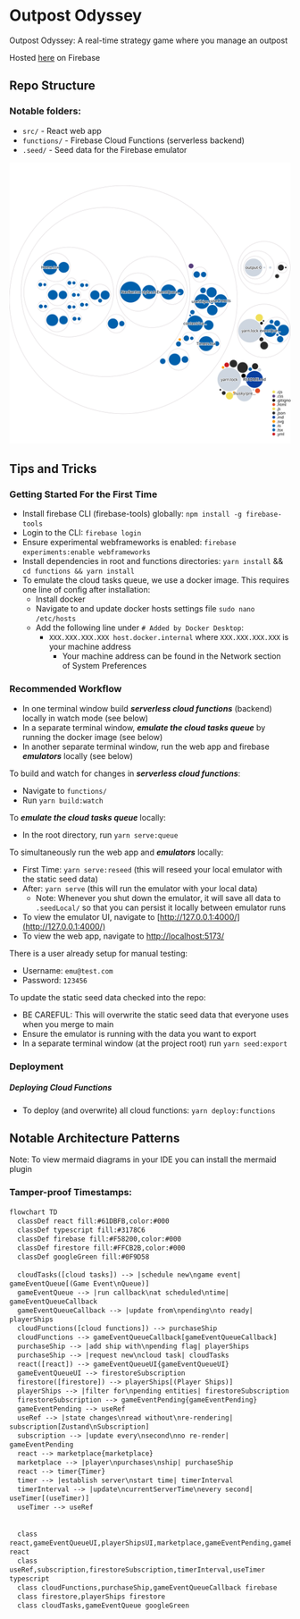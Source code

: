 # Outpost Odyssey

Outpost Odyssey: A real-time strategy game where you manage an outpost

Hosted [here](https://outpost-odyssey-web.web.app/) on Firebase

## Repo Structure
### Notable folders:
- `src/` - React web app
- `functions/` - Firebase Cloud Functions (serverless backend)
- `.seed/` - Seed data for the Firebase emulator

![Visualization of this repo](./diagram.svg)

## Tips and Tricks

### Getting Started For the First Time
- Install firebase CLI (firebase-tools) globally: `npm install -g firebase-tools`
- Login to the CLI: `firebase login`
- Ensure experimental webframeworks is enabled: `firebase experiments:enable webframeworks`
- Install dependencies in root and functions directories: `yarn install` && `cd functions && yarn install`
- To emulate the cloud tasks queue, we use a docker image. This requires one line of config after installation:
  - Install docker
  - Navigate to and update docker hosts settings file  `sudo nano /etc/hosts`
  - Add the following line under `# Added by Docker Desktop`:
    - `XXX.XXX.XXX.XXX host.docker.internal` where `XXX.XXX.XXX.XXX` is your machine address
      - Your machine address can be found in the Network section of System Preferences

### Recommended Workflow
- In one terminal window build ***serverless cloud functions*** (backend) locally in watch mode (see below)
- In a separate terminal window, ***emulate the cloud tasks queue*** by running the docker image (see below)
- In another separate terminal window, run the web app and firebase ***emulators*** locally (see below)

To build and watch for changes in ***serverless cloud functions***:
- Navigate to `functions/`
- Run `yarn build:watch`

To ***emulate the cloud tasks queue*** locally:
- In the root directory, run `yarn serve:queue`

To simultaneously run the web app and ***emulators*** locally:
- First Time: `yarn serve:reseed` (this will reseed your local emulator with the static seed data)
- After: `yarn serve` (this will run the emulator with your local data)
  - Note: Whenever you shut down the emulator, it will save all data to `.seedLocal/` so that you can persist it locally between emulator runs
- To view the emulator UI, navigate to [http://127.0.0.1:4000/](http://127.0.0.1:4000/)
- To view the web app, navigate to [http://localhost:5173/](http://localhost:5173/)

There is a user already setup for manual testing:
- Username: `emu@test.com`
- Password: `123456`

To update the static seed data checked into the repo:
- BE CAREFUL: This will overwrite the static seed data that everyone uses when you merge to main 
- Ensure the emulator is running with the data you want to export
- In a separate terminal window (at the project root) run `yarn seed:export`

### Deployment
##### Deploying Cloud Functions
- To deploy (and overwrite) all cloud functions: `yarn deploy:functions`

## Notable Architecture Patterns
Note: To view mermaid diagrams in your IDE you can install the mermaid plugin

### Tamper-proof Timestamps:
```mermaid
flowchart TD
  classDef react fill:#61DBFB,color:#000
  classDef typescript fill:#3178C6
  classDef firebase fill:#F58200,color:#000
  classDef firestore fill:#FFCB2B,color:#000
  classDef googleGreen fill:#0F9D58

  cloudTasks([cloud tasks]) --> |schedule new\ngame event| gameEventQueue[(Game Event\nQueue)]
  gameEventQueue --> |run callback\nat scheduled\ntime| gameEventQueueCallback
  gameEventQueueCallback --> |update from\npending\nto ready| playerShips
  cloudFunctions([cloud functions]) --> purchaseShip
  cloudFunctions --> gameEventQueueCallback[gameEventQueueCallback]
  purchaseShip --> |add ship with\npending flag| playerShips
  purchaseShip --> |request new\ncloud task| cloudTasks
  react([react]) --> gameEventQueueUI{gameEventQueueUI}
  gameEventQueueUI --> firestoreSubscription
  firestore([firestore]) --> playerShips[(Player Ships)]
  playerShips --> |filter for\npending entities| firestoreSubscription
  firestoreSubscription --> gameEventPending{gameEventPending}
  gameEventPending --> useRef
  useRef --> |state changes\nread without\nre-rendering| subscription[Zustand\nSubscription]
  subscription --> |update every\nsecond\nno re-render| gameEventPending
  react --> marketplace{marketplace}
  marketplace --> |player\npurchases\nship| purchaseShip
  react --> timer{Timer}
  timer --> |establish server\nstart time| timerInterval
  timerInterval --> |update\ncurrentServerTime\nevery second| useTimer[(useTimer)]
  useTimer --> useRef


  class react,gameEventQueueUI,playerShipsUI,marketplace,gameEventPending,gameEventComplete,timer react
  class useRef,subscription,firestoreSubscription,timerInterval,useTimer typescript
  class cloudFunctions,purchaseShip,gameEventQueueCallback firebase
  class firestore,playerShips firestore
  class cloudTasks,gameEventQueue googleGreen
```
